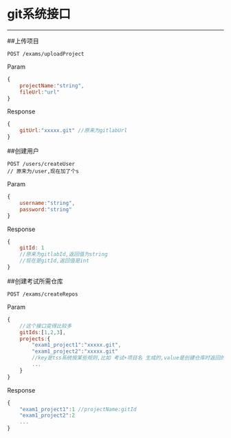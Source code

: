 # git系统接口

---

##上传项目

```
POST /exams/uploadProject
```
Param
```js
{
    projectName:"string",
    fileUrl:"url"
}
```
Response
```js
{
    gitUrl:"xxxxx.git" //原来为gitlabUrl
}
```

##创建用户

```
POST /users/createUser
// 原来为/user,现在加了个s
```
Param
```js
{
    username:"string",
    password:"string"
}
```
Response
```js
{
    gitId: 1 
    //原来为gitlabId,返回值为string
    //现在是gitId,返回值是int
}
```

##创建考试所需仓库
```
POST /exams/createRepos
```
Param
```js
{
    //这个接口变得比较多
    gitIds:[1,2,3],
    projects:{
        "exam1_project1":"xxxxx.git",
        "exam1_project2":"xxxxx.git"
        //key是tss系统按某些规则,比如 考试+项目名 生成的,value是创建仓库时返回的git地址
        ...
    }
}
```
Response
```js
{
    "exam1_project1":1 //projectName:gitId
    "exam1_project2":2
    ...
}
```